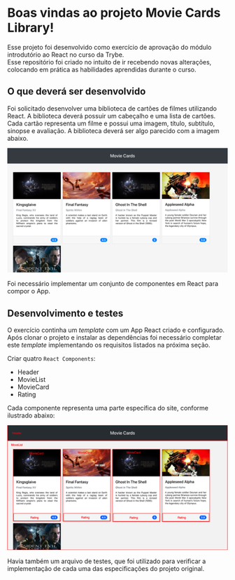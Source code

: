 # Boas vindas ao projeto Movie Cards Library!

Esse projeto foi desenvolvido como exercício de aprovação do módulo introdutório ao React no curso da Trybe.  
Esse repositório foi criado no intuito de ir recebendo novas alterações, colocando em prática as habilidades aprendidas durante o curso.

## O que deverá ser desenvolvido

Foi solicitado desenvolver uma biblioteca de cartões de filmes utilizando React. A biblioteca deverá possuir um cabeçalho e uma lista de cartões. Cada cartão representa um filme e possui uma imagem, título, subtítulo, sinopse e avaliação. A biblioteca deverá ser algo parecido com a imagem abaixo.

![image](preview.png)

Foi necessário implementar um conjunto de componentes em React para compor o App.

## Desenvolvimento e testes

O exercício continha um _template_ com um App React criado e configurado. Após clonar o projeto e instalar as dependências foi necessário completar este _template_ implementando os requisitos listados na próxima seção.

Criar quatro `React Components`:

   - Header
   - MovieList
   - MovieCard
   - Rating

Cada componente representa uma parte específica do site, conforme ilustrado abaixo:

![image](site-outline.png)

Havia também um arquivo de testes, que foi utilizado para verificar a implementação de cada uma das especificações do projeto original.
